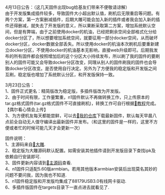 4月13日公告：（这几天固件出现bug给基友们带来不便敬请谅解）   
由于开发版集成插件较多，导致固件大小超出默认值，刷机后无限重启等问题。有两个方案，第一方案删减插件，后期大雕可能会加入新的插件或者我会加入新的插件还得删减，就失去了开发版的意义，所以果断采取第二方案，增加系统默认空间，但是有弊端，由于之前使用docker的机油，已经把剩余空间全部格式化分给docker分区了，所以想要增加系统空间，就要征用一部分docker空间，从而破坏docker分区，docker数据全部丢失。所以使用docker的机油本次刷机后要重新建立docker分区，不使用docker的机油基本无影响，直接web升级即可。后期我发布的所有固件都会按照增加后的这个分区大小持续发布，所以刷了我的固件的要刷别人的固件可能又会导致docker分区改变，同理从别人的固件刷我的固件也会导致docker分区改变。是否使用自行决定。另外为了方便我的稳定版和开发版之间互刷，稳定版也增加了系统默认分区，和开发版保持一致。

3月23日公告：   
1、固件正式更名：精简版改为稳定版，多插件版改为开发版。  
2、由于时间有限，工作量繁重，n1固件默认不再做转换工作，只上传原本的tar.gz格式固件(tar.gz格式固件不可直接刷机)，转换工作可自行根据[🔗教程](https://github.com/tuanqing/mknop)完成。【偶尔看心情会上传】  
3、为方便机友每天都能尝鲜，可以去[🔗我的仓库](https://github.com/bin20088/Bin/releases)下载最新固件，默认每天早晨八点前全自动无人值守编译出最新固件并发布。（和这里的固件是一样的，这里不方便或者忙的时候可能几天才会更新一次）    

固件说明：  
1、主源码来自[🔗大雕](https://github.com/coolsnowwolf/lede).  
2、稳定版为大雕源码默认配置。如需安装其他插件请到开发版目录下查找ipk及依赖自行安装即可.  
3、固件更新内容请到[🔗主源码](https://github.com/coolsnowwolf/lede)查看.  
4、n1固件只适配5.60版armbian。若用其他版本armbian安装后出现莫名其妙的问题不要问我，因为我也不知道.  
5、n1固件稳定版和开发版均集成了88179USB3.0有线网卡驱动.  
6、多插件版固件在targets目录下一直点进去就看见了.  
